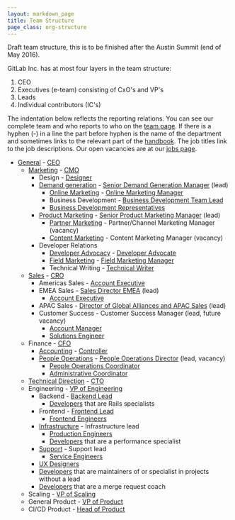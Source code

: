 ```yaml
---
layout: markdown_page
title: Team Structure
page_class: org-structure
---
```


Draft team structure, this is to be finished after the Austin Summit (end of May 2016).

GitLab Inc. has at most four layers in the team structure:

1. CEO
1. Executives (e-team) consisting of CxO's and VP's
1. Leads
1. Individual contributors (IC's)

The indentation below reflects the reporting relations.
You can see our complete team and who reports to who on the [team page](https://about.gitlab.com/team/).
If there is a hyphen (-) in a line the part before hyphen is the name of the department and sometimes links to the relevant part of the [handbook](https://about.gitlab.com/handbook/).
The job titles link to the job descriptions.
Our open vacancies are at our [jobs page](https://about.gitlab.com/jobs/).


- [General](/handbook/) - [CEO](/jobs/chief-executive-officer/)
  - [Marketing](/handbook/marketing/) - [CMO](/jobs/chief-marketing-officer/)
    - Design - [Designer](/jobs/designer/)
    - [Demand generation](/handbook/marketing/demand-generation) - [Senior Demand Generation Manager](/jobs/demand-generation-manager/) (lead)
      - [Online Marketing](/handbook/marketing/online-marketing) - [Online Marketing Manager](/jobs/online-marketing-manager/)
      - Business Development - [Business Development Team Lead](/jobs/business-development-team-lead/)
      - [Business Development Representatives](/jobs/business-development-representative/)
    - [Product Marketing](/handbook/marketing/product-marketing/) - [Senior Product Marketing Manager](/jobs/product-marketing-manager/) (lead)
      - [Partner Marketing](/handbook/marketing/product-marketing/#partnermarketing/) - Partner/Channel Marketing Manager (vacancy)
      - [Content Marketing](/handbook/marketing/developer-relations/content-marketing/) - Content Marketing Manager (vacancy)
    - Developer Relations
      - [Developer Advocacy](/handbook/marketing/developer-relations/developer-advocacy/) - [Developer Advocate](/jobs/developer-advocate/)
      - [Field Marketing](/handbook/marketing/developer-relations/field-marketing/) - [Field Marketing Manager](/jobs/field-marketing-manager/)
      - Technical Writing - [Technical Writer](/jobs/technical-writer/)
  - [Sales](/handbook/sales-process/) - [CRO](/jobs/chief-revenue-officer/)
    - Americas Sales - [Account Executive](/jobs/account-executive/)
    - EMEA Sales - [Sales Director EMEA](/jobs/sales-director/) (lead)
      - [Account Executive](/jobs/account-executive/)
    - APAC Sales - [Director of Global Alliances and APAC Sales](/jobs/director-of-global-alliances-and-apac-sales/) (lead)
    - Customer Success - Customer Success Manager (lead, future vacancy)
      - [Account Manager](/jobs/account-manager/)
      - [Solutions Engineer](/jobs/solutions-engineer/)
  - Finance - [CFO](/jobs/chief-financial-officer/)
    - [Accounting](/handbook/accounting/) - [Controller](/jobs/controller/)
    - [People Operations](/handbook/people-operations/) - [People Operations Director](/jobs/people-ops-director/) (lead, vacancy)
      - [People Operations Coordinator](/jobs/people-ops-coordinator/)
      - [Administrative Coordinator](/jobs/adminstrative-coordinator/)
  - [Technical Direction](/direction/) - [CTO](/jobs/chief-technology-officer/)
  - Engineering - [VP of Engineering](/jobs/vp-of-engineering/)
    - Backend - [Backend Lead](/jobs/backend-lead/)
      - [Developers](/jobs/developer/) that are Rails specialists
    - Frontend - [Frontend Lead](/jobs/frontend-lead/)
      - [Frontend Engineers](/jobs/frontend-engineer/)
    - [Infrastructure](/handbook/operations/) - Infrastructure lead
      - [Production Engineers](/jobs/production-engineer/)
      - [Developers](/jobs/developer/) that are a performance specialist
    - [Support](/handbook/support/) - Support lead
      - [Service Engineers](/jobs/service-engineer/)
    - [UX Designers](/jobs/ux-designer/)
    - [Developers](/jobs/developer/) that are maintainers
    of or specialist in projects without a lead
    - [Developers](/jobs/developer/) that are a merge request coach
  - Scaling - [VP of Scaling](/jobs/vp-of-scaling/)
  - General Product - [VP of Product](/jobs/vice-president-of-product/)
  - CI/CD Product - [Head of Product](/jobs/head-of-product/)
